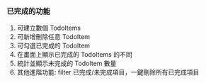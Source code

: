 ### 已完成的功能
1. 可建立數個 TodoItems
2. 可新增刪除任意 TodoItem
3. 可勾選已完成的 TodoItem
4. 在畫面上顯示已完成的 TodoItems 的不同
5. 統計並顯示未完成的 TodoItem 數量
6. 其他進階功能: filter 已完成/未完成項目，一鍵刪除所有已完成項目